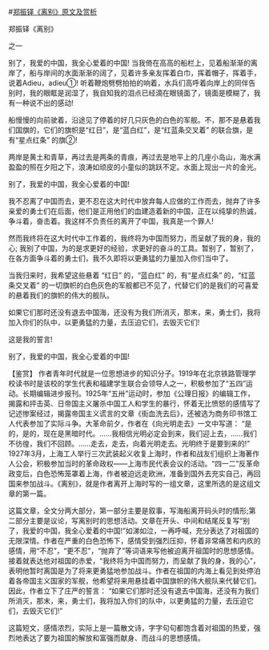 #[郑振铎《离别》原文及赏析](https://www.vrrw.net/wx/10265.html)

郑振铎《离别》

之一

别了，我爱的中国，我全心爱着的中国! 当我倚在高高的船栏上，见着船渐渐的离岸了，船与岸间的水面渐渐的阔了，见着许多亲友挥着白巾，挥着帽子，挥着手，说着Adieu，adieu①! 听着鞭炮劈劈拍拍的响着，水兵们高呼着向岸上的同伴告别时，我的眼眶是润湿了，我自知我的泪点已经滴在眼镜面了，镜面是模糊了，我有一种说不出的感动!

船慢慢的向前驶着，沿途见了停着的好几只灰色的白色的军舰。不，那不是悬着我们国旗的，它们的旗帜是“红日”，是“蓝白红”，是“红蓝条交叉着” 的联合旗，是有“星点红条” 的旗②!

两岸是黄土和青草，再过去是两条的青痕，再过去是地平上的几座小岛山，海水满盈盈的照在夕阳之下，浪涛如顽皮的小童似的跳跃不定。水面上现出一片的金光。

别了，我爱的中国，我全心爱着的中国!

我不忍离了中国而去，更不忍在这大时代中放弃每人应做的工作而去，抛弃了许多亲爱的勇士们在后面，他们是正用他们的血建造着新的中国，正在以纯挚的热诚，争斗着，奋击着。我这样不负责任的离开了中国，我真是一个罪人!

然而我终将在这大时代中工作着的，我终将为中国而努力，而呈献了我的身，我的心; 我别了中国，为的是求更好的经验，求更好的奋斗的工具。暂别了，暂别了，在各方面争斗着的勇士们，我不久即将以更勇猛的力量加入你们当中了。

当我归来时，我希望这些悬着 “红日” 的，“蓝白红” 的，有“星点红条” 的，“红蓝条交叉着” 的一切旗帜的白色灰色的军舰都已不见了，代替它们的是我们的可喜爱的悬着我们的旗帜的伟大的舰队。

如果它们那时还没有退去中国海，还没有为我们所消灭，那末，来，勇士们，我将加入你们的队中，以更勇猛的力量，去压迫它们，去毁灭它们!

这是我的誓言!

别了，我爱的中国，我全心爱着的中国!



【鉴赏】 作者青年时代就是一位思想进步的知识分子。1919年在北京铁路管理学校读书时是该校的学生代表和福建学生联合会领导人之一，积极参加了“五四”运动。长期编辑进步报刊。1925年“五卅”运动时，参加《公理日报》的编辑工作，揭露和抨击英、日帝国主义屠杀中国工人和学生的暴行，怀着无比愤怒的感情写了记述惨案经过，揭露帝国主义谎言的文章《街血洗去后》，还被选为商务印书馆工人代表参加了实际斗争。大革命前夕，作者在《向光明走去》一文中写道： “是的，是的，现在是黑暗时代。……我相信光明必定会到来，我们迎上去，……我们不彷徨，我们不回顾。……走去，走去，向着光明走去。光明终于是要到来的!” 1927年3月，上海工人举行三次武装起义收复上海时，作者和战友们组织上海著作人公会，积极参加当时的革命政权——上海市民代表会议的活动。“四一二”反革命政变后，白色恐怖笼罩着上海，作者被迫远走欧洲，准备到国外去充实自己，再回国来参加战斗。《离别》，就是作者离开上海时写的一组文章，这里所选的是这组文章的第一篇。

这篇文章，全文分两大部分，第一部分主要是叙事，写海船离开码头时的情形;第二部分主要是议论，写离别时的思想活动。文章在开头、中间和结尾反复写“别了，我爱的中国，我全心爱着的中国!”如涕如泣，一再呼喊，充分表达了对祖国的无限深情。作者在严重的白色恐怖下，感情受到强烈压抑，怀着非常痛苦和内疚的感情，用“不忍”，“更不忍”，“抛弃了”等词语来写他被迫离开祖国时的思想感情。接着就表达他对祖国的赤爱，“我终将为中国而努力，而呈献了我的身，我的心”，表明他暂时离国是为了将来更勇猛地参加战斗。作者在祖国的内海上看见到处停泊着各帝国主义国家的军舰，他希望将来用悬挂着中国旗帜的伟大舰队来代替它们。因此，作者立下了庄严的誓言： “如果它们那时还没有退去中国海，还没有为我们所消灭，那末，来，勇士们，我将加入你们的队中，以更勇猛的力量，去压迫它们，去毁灭它们!”

这篇短文，感情浓烈，实际上是一篇散文诗，字字句句都饱含着对祖国的热爱，强烈地表达了要为祖国的解放和富强而献身、而战斗的思想感情。

